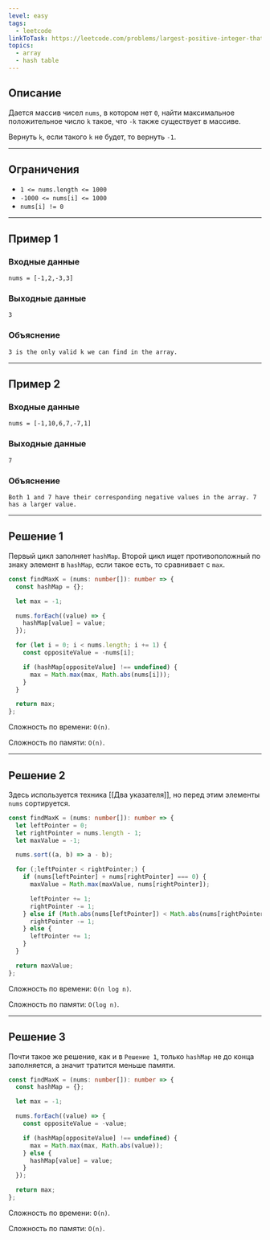 ```yaml
---
level: easy
tags:
  - leetcode
linkToTask: https://leetcode.com/problems/largest-positive-integer-that-exists-with-its-negative/?envType=daily-question&envId=2024-05-02
topics:
  - array
  - hash table
---
```

## Описание

Дается массив чисел `nums`, в котором нет `0`, найти максимальное положительное число `k` такое, что `-k` также существует в массиве.

Вернуть `k`, если такого `k` не будет, то вернуть `-1`.

---
## Ограничения

- `1 <= nums.length <= 1000`
- `-1000 <= nums[i] <= 1000`
- `nums[i] != 0`

---
## Пример 1

### Входные данные

```
nums = [-1,2,-3,3]
```
### Выходные данные

```
3
```
### Объяснение

```
3 is the only valid k we can find in the array.
```

---
## Пример 2

### Входные данные

```
nums = [-1,10,6,7,-7,1]
```
### Выходные данные

```
7
```
### Объяснение

```
Both 1 and 7 have their corresponding negative values in the array. 7 has a larger value.
```

---
## Решение 1

Первый цикл заполняет `hashMap`. Второй цикл ищет противоположный по знаку элемент в `hashMap`, если такое есть, то сравнивает с `max`.

```typescript
const findMaxK = (nums: number[]): number => {
  const hashMap = {};

  let max = -1;

  nums.forEach((value) => {
    hashMap[value] = value;
  });

  for (let i = 0; i < nums.length; i += 1) {
    const oppositeValue = -nums[i];

    if (hashMap[oppositeValue] !== undefined) {
      max = Math.max(max, Math.abs(nums[i]));
    }
  }

  return max;
};
```

Сложность по времени: `O(n)`.

Сложность по памяти: `O(n)`.

---
## Решение 2

Здесь используется техника [[Два указателя]], но перед этим элементы `nums` сортируется.

```typescript
const findMaxK = (nums: number[]): number => {
  let leftPointer = 0;
  let rightPointer = nums.length - 1;
  let maxValue = -1;

  nums.sort((a, b) => a - b);

  for (;leftPointer < rightPointer;) {
    if (nums[leftPointer] + nums[rightPointer] === 0) {
      maxValue = Math.max(maxValue, nums[rightPointer]);

      leftPointer += 1;
      rightPointer -= 1;
    } else if (Math.abs(nums[leftPointer]) < Math.abs(nums[rightPointer])) {
      rightPointer -= 1;
    } else {
      leftPointer += 1;
    }
  }

  return maxValue;
};
```

Сложность по времени: `O(n log n)`.

Сложность по памяти: `O(log n)`.

---
## Решение 3

Почти такое же решение, как и в `Решение 1`, только `hashMap` не до конца заполняется, а значит тратится меньше памяти.

```typescript
const findMaxK = (nums: number[]): number => {
  const hashMap = {};

  let max = -1;

  nums.forEach((value) => {
    const oppositeValue = -value;

    if (hashMap[oppositeValue] !== undefined) {
      max = Math.max(max, Math.abs(value));
    } else {
      hashMap[value] = value;
    }
  });

  return max;
};
```

Сложность по времени: `O(n)`.

Сложность по памяти: `O(n)`.